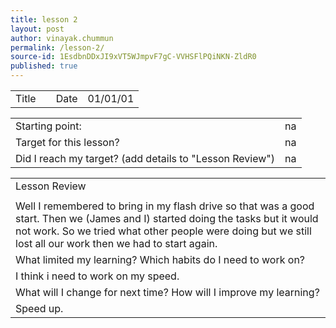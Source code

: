 ```yaml
---
title: lesson 2
layout: post
author: vinayak.chummun
permalink: /lesson-2/
source-id: 1EsdbnDDxJI9xVT5WJmpvF7gC-VVHSFlPQiNKN-ZldR0
published: true
---
```

<table>
  <tr>
    <td>Title</td>
    <td></td>
    <td>Date</td>
    <td>01/01/01</td>
  </tr>
</table>


<table>
  <tr>
    <td>Starting point:</td>
    <td>na</td>
  </tr>
  <tr>
    <td>Target for this lesson?</td>
    <td>na</td>
  </tr>
  <tr>
    <td>Did I reach my target? 
(add details to "Lesson Review")</td>
    <td>na</td>
  </tr>
</table>


<table>
  <tr>
    <td>Lesson Review</td>
  </tr>
  <tr>
    <td></td>
  </tr>
  <tr>
    <td>Well I remembered to bring in my flash drive so that was a good start. Then we (James and I) started doing the tasks but it would not work. So we tried what other people were doing but we still lost all our work then we had to start again.</td>
  </tr>
  <tr>
    <td>What limited my learning? Which habits do I need to work on? </td>
  </tr>
  <tr>
    <td>I think i need to work on my speed.</td>
  </tr>
  <tr>
    <td>What will I change for next time? How will I improve my learning?</td>
  </tr>
  <tr>
    <td>Speed up.</td>
  </tr>
</table>


